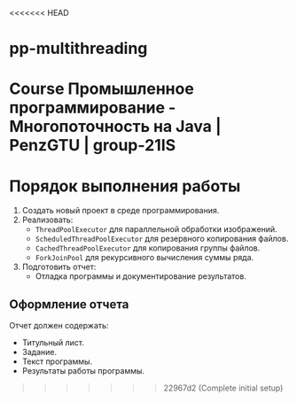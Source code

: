 <<<<<<< HEAD
# pp-multithreading
Course Промышленное программирование - Многопоточность на Java | PenzGTU | group-21IS
=======
# Порядок выполнения работы

1. Создать новый проект в среде программирования.
2. Реализовать:
    - `ThreadPoolExecutor` для параллельной обработки изображений.
    - `ScheduledThreadPoolExecutor` для резервного копирования файлов.
    - `CachedThreadPoolExecutor` для копирования группы файлов.
    - `ForkJoinPool` для рекурсивного вычисления суммы ряда.
3. Подготовить отчет:
    - Отладка программы и документирование результатов.

## Оформление отчета

Отчет должен содержать:
- Титульный лист.
- Задание.
- Текст программы.
- Результаты работы программы.
>>>>>>> 22967d2 (Complete initial setup)
